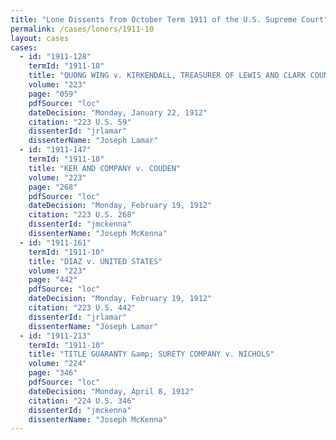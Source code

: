 ```yaml
---
title: "Lone Dissents from October Term 1911 of the U.S. Supreme Court"
permalink: /cases/loners/1911-10
layout: cases
cases:
  - id: "1911-128"
    termId: "1911-10"
    title: "QUONG WING v. KIRKENDALL, TREASURER OF LEWIS AND CLARK COUNTY, MONTANA"
    volume: "223"
    page: "059"
    pdfSource: "loc"
    dateDecision: "Monday, January 22, 1912"
    citation: "223 U.S. 59"
    dissenterId: "jrlamar"
    dissenterName: "Joseph Lamar"
  - id: "1911-147"
    termId: "1911-10"
    title: "KER AND COMPANY v. COUDEN"
    volume: "223"
    page: "268"
    pdfSource: "loc"
    dateDecision: "Monday, February 19, 1912"
    citation: "223 U.S. 268"
    dissenterId: "jmckenna"
    dissenterName: "Joseph McKenna"
  - id: "1911-161"
    termId: "1911-10"
    title: "DIAZ v. UNITED STATES"
    volume: "223"
    page: "442"
    pdfSource: "loc"
    dateDecision: "Monday, February 19, 1912"
    citation: "223 U.S. 442"
    dissenterId: "jrlamar"
    dissenterName: "Joseph Lamar"
  - id: "1911-213"
    termId: "1911-10"
    title: "TITLE GUARANTY &amp; SURETY COMPANY v. NICHOLS"
    volume: "224"
    page: "346"
    pdfSource: "loc"
    dateDecision: "Monday, April 8, 1912"
    citation: "224 U.S. 346"
    dissenterId: "jmckenna"
    dissenterName: "Joseph McKenna"
---
```

